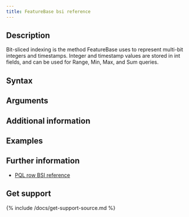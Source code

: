```yaml
---
title: FeatureBase bsi reference
---
```



## Description

Bit-sliced indexing is the method FeatureBase uses to represent multi-bit integers and timestamps. Integer and timestamp values are stored in int fields, and can be used for Range, Min, Max, and Sum queries.

## Syntax


## Arguments


## Additional information


## Examples


## Further information

* [PQL row BSI reference](/pql/pql-row-bsi-ref.md)

## Get support

{% include /docs/get-support-source.md %}
